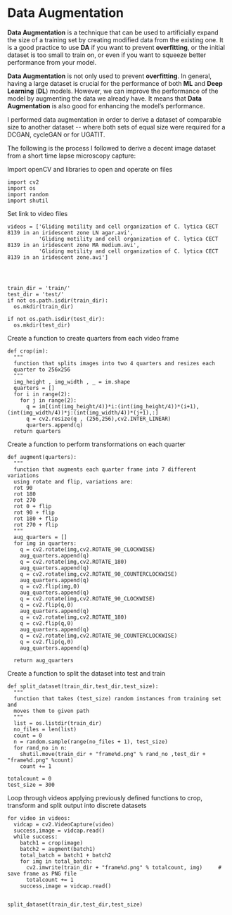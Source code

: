 # Data Augmentation



 **Data Augmentation** is a technique that can be used to artificially expand the size of a training set by creating modified data from the existing one. It is a good practice to use **DA** if you want to prevent **overfitting**, or the initial dataset is too small to train on, or even if you want to squeeze better performance from your model.

 **Data Augmentation** is not only used to prevent **overfitting**. In general, having a large dataset is crucial for the performance of both **ML** and **Deep Learning** \(**DL**\) models. However, we can improve the performance of the model by augmenting the data we already have. It means that **Data Augmentation** is also good for enhancing the model’s performance.

I performed data augmentation in order to derive a dataset of comparable size to another dataset -- where both sets of equal size were required for a DCGAN, cycleGAN or for UGATIT. 

The following is the process I followed to derive a decent image dataset from a short time lapse microscopy capture:

Import openCV and libraries to open and operate on files

```text
import cv2
import os
import random
import shutil
```

Set link to video files

```text
videos = ['Gliding motility and cell organization of C. lytica CECT 8139 in an iridescent zone LN agar.avi',
          'Gliding motility and cell organization of C. lytica CECT 8139 in an iridescent zone MA medium.avi',
          'Gliding motility and cell organization of C. lytica CECT 8139 in an iridescent zone.avi']




train_dir = 'train/'
test_dir = 'test/'
if not os.path.isdir(train_dir):
  os.mkdir(train_dir)

if not os.path.isdir(test_dir):
  os.mkdir(test_dir)
```

Create a function to create quarters from each video frame 

```text
def crop(im):
  """
  function that splits images into two 4 quarters and resizes each
  quarter to 256x256
  """
  img_height , img_width , _ = im.shape
  quarters = []
  for i in range(2):
    for j in range(2):
      q = im[(int(img_height/4))*i:(int(img_height/4))*(i+1),(int(img_width/4))*j:(int(img_width/4))*(j+1),:]
      q = cv2.resize(q , (256,256),cv2.INTER_LINEAR)
      quarters.append(q)
  return quarters
```

Create a function to perform transformations on each quarter

```text
def augment(quarters):
  """
  function that augments each quarter frame into 7 different variations
  using rotate and flip, variations are:
  rot 90
  rot 180
  rot 270
  rot 0 + flip
  rot 90 + flip
  rot 180 + flip
  rot 270 + flip
  """
  aug_quarters = []
  for img in quarters:
    q = cv2.rotate(img,cv2.ROTATE_90_CLOCKWISE)
    aug_quarters.append(q)
    q = cv2.rotate(img,cv2.ROTATE_180)
    aug_quarters.append(q)
    q = cv2.rotate(img,cv2.ROTATE_90_COUNTERCLOCKWISE)
    aug_quarters.append(q)
    q = cv2.flip(img,0)
    aug_quarters.append(q)
    q = cv2.rotate(img,cv2.ROTATE_90_CLOCKWISE)
    q = cv2.flip(q,0)
    aug_quarters.append(q)
    q = cv2.rotate(img,cv2.ROTATE_180)
    q = cv2.flip(q,0)
    aug_quarters.append(q)
    q = cv2.rotate(img,cv2.ROTATE_90_COUNTERCLOCKWISE)
    q = cv2.flip(q,0)
    aug_quarters.append(q)
    
  return aug_quarters
```

Create a function to split the dataset into test and train

```text
def split_dataset(train_dir,test_dir,test_size):
  """
  function that takes (test_size) random instances from training set and
  moves them to given path
  """
  list = os.listdir(train_dir)
  no_files = len(list)
  count = 0
  n = random.sample(range(no_files + 1), test_size)
  for rand_no in n:
    shutil.move(train_dir + "frame%d.png" % rand_no ,test_dir + "frame%d.png" %count)
    count += 1
    
totalcount = 0  
test_size = 300
```

Loop through videos applying previously defined functions to crop, transform and split output into discrete datasets

```text
for video in videos:
  vidcap = cv2.VideoCapture(video)
  success,image = vidcap.read()
  while success:
    batch1 = crop(image)
    batch2 = augment(batch1)
    total_batch = batch1 + batch2
    for img in total_batch:
      cv2.imwrite(train_dir + "frame%d.png" % totalcount, img)     # save frame as PNG file
      totalcount += 1
    success,image = vidcap.read()
    

split_dataset(train_dir,test_dir,test_size)
```

